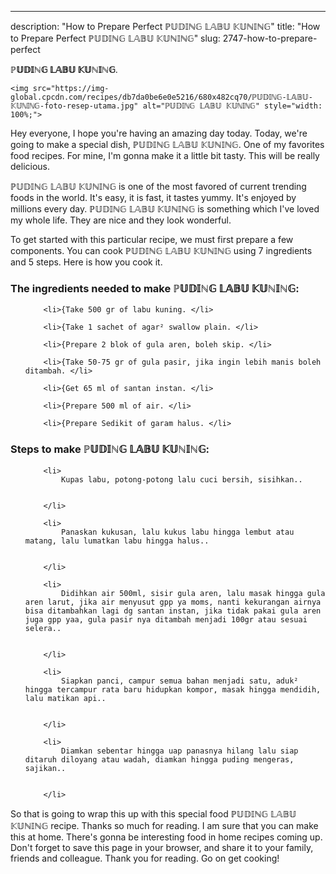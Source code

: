 ---
description: "How to Prepare Perfect ℙ𝕌𝔻𝕀ℕ𝔾 𝕃𝔸𝔹𝕌 𝕂𝕌ℕ𝕀ℕ𝔾"
title: "How to Prepare Perfect ℙ𝕌𝔻𝕀ℕ𝔾 𝕃𝔸𝔹𝕌 𝕂𝕌ℕ𝕀ℕ𝔾"
slug: 2747-how-to-prepare-perfect

<p>
	<strong>ℙ𝕌𝔻𝕀ℕ𝔾 𝕃𝔸𝔹𝕌 𝕂𝕌ℕ𝕀ℕ𝔾</strong>. 
	
</p>
<p>
	
	<img src="https://img-global.cpcdn.com/recipes/db7da0be6e0e5216/680x482cq70/ℙ𝕌𝔻𝕀ℕ𝔾-𝕃𝔸𝔹𝕌-𝕂𝕌ℕ𝕀ℕ𝔾-foto-resep-utama.jpg" alt="ℙ𝕌𝔻𝕀ℕ𝔾 𝕃𝔸𝔹𝕌 𝕂𝕌ℕ𝕀ℕ𝔾" style="width: 100%;">
	
	
</p>
<p>
	Hey everyone, I hope you're having an amazing day today. Today, we're going to make a special dish, ℙ𝕌𝔻𝕀ℕ𝔾 𝕃𝔸𝔹𝕌 𝕂𝕌ℕ𝕀ℕ𝔾. One of my favorites food recipes. For mine, I'm gonna make it a little bit tasty. This will be really delicious.
</p>
	
<p>
	
</p>
<p>
	ℙ𝕌𝔻𝕀ℕ𝔾 𝕃𝔸𝔹𝕌 𝕂𝕌ℕ𝕀ℕ𝔾 is one of the most favored of current trending foods in the world. It's easy, it is fast, it tastes yummy. It's enjoyed by millions every day. ℙ𝕌𝔻𝕀ℕ𝔾 𝕃𝔸𝔹𝕌 𝕂𝕌ℕ𝕀ℕ𝔾 is something which I've loved my whole life. They are nice and they look wonderful.
</p>

<p>
To get started with this particular recipe, we must first prepare a few components. You can cook ℙ𝕌𝔻𝕀ℕ𝔾 𝕃𝔸𝔹𝕌 𝕂𝕌ℕ𝕀ℕ𝔾 using 7 ingredients and 5 steps. Here is how you cook it.
</p>

<h3>The ingredients needed to make ℙ𝕌𝔻𝕀ℕ𝔾 𝕃𝔸𝔹𝕌 𝕂𝕌ℕ𝕀ℕ𝔾:</h3>

<ol>
	
		<li>{Take 500 gr of labu kuning. </li>
	
		<li>{Take 1 sachet of agar² swallow plain. </li>
	
		<li>{Prepare 2 blok of gula aren, boleh skip. </li>
	
		<li>{Take 50-75 gr of gula pasir, jika ingin lebih manis boleh ditambah. </li>
	
		<li>{Get 65 ml of santan instan. </li>
	
		<li>{Prepare 500 ml of air. </li>
	
		<li>{Prepare Sedikit of garam halus. </li>
	
</ol>
<p>
	
</p>

<h3>Steps to make ℙ𝕌𝔻𝕀ℕ𝔾 𝕃𝔸𝔹𝕌 𝕂𝕌ℕ𝕀ℕ𝔾:</h3>

<ol>
	
		<li>
			Kupas labu, potong-potong lalu cuci bersih, sisihkan..
			
			
		</li>
	
		<li>
			Panaskan kukusan, lalu kukus labu hingga lembut atau matang, lalu lumatkan labu hingga halus..
			
			
		</li>
	
		<li>
			Didihkan air 500ml, sisir gula aren, lalu masak hingga gula aren larut, jika air menyusut gpp ya moms, nanti kekurangan airnya bisa ditambahkan lagi dg santan instan, jika tidak pakai gula aren juga gpp yaa, gula pasir nya ditambah menjadi 100gr atau sesuai selera..
			
			
		</li>
	
		<li>
			Siapkan panci, campur semua bahan menjadi satu, aduk² hingga tercampur rata baru hidupkan kompor, masak hingga mendidih, lalu matikan api..
			
			
		</li>
	
		<li>
			Diamkan sebentar hingga uap panasnya hilang lalu siap ditaruh diloyang atau wadah, diamkan hingga puding mengeras, sajikan..
			
			
		</li>
	
</ol>

<p>
	
</p>

<p>
	So that is going to wrap this up with this special food ℙ𝕌𝔻𝕀ℕ𝔾 𝕃𝔸𝔹𝕌 𝕂𝕌ℕ𝕀ℕ𝔾 recipe. Thanks so much for reading. I am sure that you can make this at home. There's gonna be interesting food in home recipes coming up. Don't forget to save this page in your browser, and share it to your family, friends and colleague. Thank you for reading. Go on get cooking!
</p>

